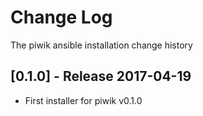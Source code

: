 # Change Log
The piwik ansible installation change history



## [0.1.0] - Release 2017-04-19

* First installer for piwik v0.1.0
